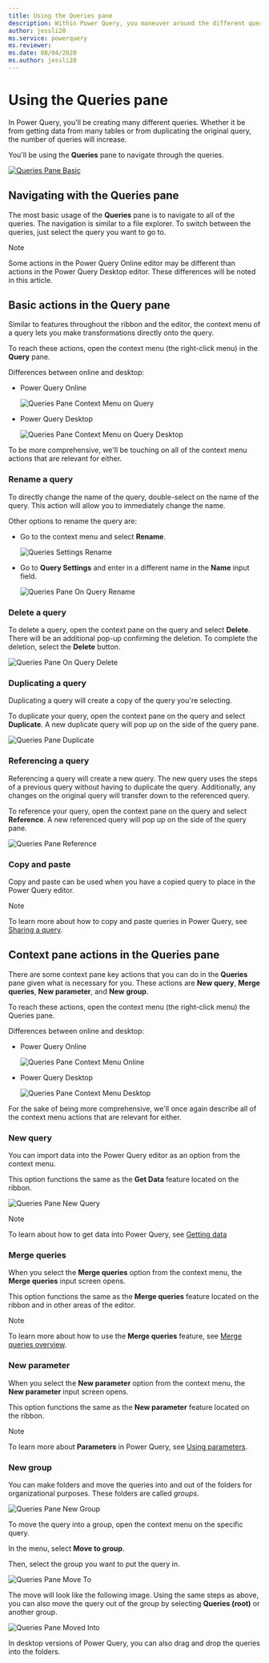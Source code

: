 ```yaml
---
title: Using the Queries pane
description: Within Power Query, you maneuver around the different queries in the editor through the queries pane.
author: jessli20
ms.service: powerquery
ms.reviewer: 
ms.date: 08/04/2020
ms.author: jessli20
---
```



# Using the Queries pane

In Power Query, you'll be creating many different queries. Whether it be from getting data from many tables or from duplicating the original query, the number of queries will increase.

You'll be using the **Queries** pane to navigate through the queries.

[![Queries Pane Basic](images/queries-pane-basic.png)](images/queries-pane-basic.png#lightbox)

## Navigating with the Queries pane

The most basic usage of the **Queries** pane is to navigate to all of the queries.
The navigation is similar to a file explorer. To switch between the queries, just select the query you want to go to.

>[!Note]
> Some actions in the Power Query Online editor may be different than actions in the Power Query Desktop editor. These differences will be noted in this article.

## Basic actions in the Query pane

Similar to features throughout the ribbon and the editor, the context menu of a query lets you make transformations directly onto the query.

To reach these actions, open the context menu (the right-click menu) in the **Query** pane.

Differences between online and desktop:

- Power Query Online

  ![Queries Pane Context Menu on Query](images/queries-pane-context-menu-on-query.png)

- Power Query Desktop

  ![Queries Pane Context Menu on Query Desktop](images/queries-pane-context-menu-on-query-desktop.png)

To be more comprehensive, we'll be touching on all of the context menu actions that are relevant for either.

### Rename a query
To directly change the name of the query, double-select on the name of the query. This action will allow you to immediately change the name.

Other options to rename the query are:
- Go to the context menu and select **Rename**.

  ![Queries Settings Rename](images/queries-settings-rename.png)

- Go to **Query Settings** and enter in a different name in the **Name** input field.
 
  ![Queries Pane On Query Rename](images/queries-pane-on-query-rename.png)

### Delete a query
To delete a query, open the context pane on the query and select **Delete**.
There will be an additional pop-up confirming the deletion. To complete the deletion, select the **Delete** button.

![Queries Pane On Query Delete](images/queries-pane-on-query-delete.png)

### Duplicating a query
Duplicating a query will create a copy of the query you're selecting. 

To duplicate your query, open the context pane on the query and select **Duplicate**. A new duplicate query will pop up on the side of the query pane.

![Queries Pane Duplicate](images/queries-pane-on-query-duplicate.png)

### Referencing a query
Referencing a query will create a new query. The new query uses the steps of a previous query without having to duplicate the query. Additionally, any changes on the original query will transfer down to the referenced query.

To reference your query, open the context pane on the query and select **Reference**. A new referenced query will pop up on the side of the query pane.

![Queries Pane Reference](images/queries-pane-on-query-reference.png)

### Copy and paste
Copy and paste can be used when you have a copied query to place in the Power Query editor.

>[!NOTE]
> To learn more about how to copy and paste queries in Power Query, see [Sharing a query](share-query.md).


## Context pane actions in the Queries pane

There are some context pane key actions that you can do in the **Queries** pane given what is necessary for you. These actions are **New query**, **Merge queries**, **New parameter**, and **New group**. 

To reach these actions, open the context menu (the right-click menu) the Queries pane.

Differences between online and desktop:

- Power Query Online

  ![Queries Pane Context Menu Online](images/queries-pane-context-menu.png)

- Power Query Desktop

  ![Queries Pane Context Menu Desktop](images/queries-pane-context-menu-desktop.png)

For the sake of being more comprehensive, we'll once again describe all of the context menu actions that are relevant for either.

### New query
You can import data into the Power Query editor as an option from the context menu.

This option functions the same as the **Get Data** feature located on the ribbon.  

![Queries Pane New Query](images/queries-pane-new-query.png)

> [!NOTE]
> To learn about how to get data into Power Query, see [Getting data](get-data-experience.md)

### Merge queries
When you select the **Merge queries** option from the context menu, the **Merge queries** input screen opens. 

This option functions the same as the **Merge queries** feature located on the ribbon and in other areas of the editor. 

>[!NOTE]
>To learn more about how to use the **Merge queries** feature, see [Merge queries overview](merge-queries-overview.md).

### New parameter
When you select the **New parameter** option from the context menu, the **New parameter** input screen opens. 

This option functions the same as the **New parameter** feature located on the ribbon.

> [!NOTE]
> To learn more about **Parameters** in Power Query, see [Using parameters](parameters.md).

### New group
You can make folders and move the queries into and out of the folders for organizational purposes. These folders are called *groups*.

![Queries Pane New Group](images/queries-pane-new-group.png)

To move the query into a group, open the context menu on the specific query. 

In the menu, select **Move to group**. 

Then, select the group you want to put the query in.

![Queries Pane Move To](images/queries-pane-move-to-group.png)

The move will look like the following image. Using the same steps as above, you can also move the query out of the group by selecting **Queries (root)** or another group. 

![Queries Pane Moved Into](images/queries-pane-moved-into-group.png)

In desktop versions of Power Query, you can also drag and drop the queries into the folders.
